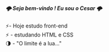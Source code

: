 <h5>🌩 Seja bem-vindo ! Eu sou o Cesar 🌩</h5> 
⚡️- Hoje estudo front-end <br>
⚡️ - estudando HTML e CSS <br>
🌗 - "O limite é a lua..." <br>
